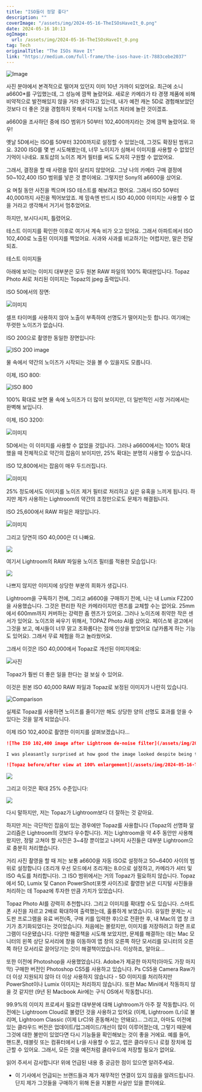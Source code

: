 ```yaml
---
title: "ISO들이 정말 좋다"
description: ""
coverImage: "/assets/img/2024-05-16-TheISOsHaveIt_0.png"
date: 2024-05-16 10:13
ogImage: 
  url: /assets/img/2024-05-16-TheISOsHaveIt_0.png
tag: Tech
originalTitle: "The ISOs Have It"
link: "https://medium.com/full-frame/the-isos-have-it-7883cebe2037"
---
```



![Image](/assets/img/2024-05-16-TheISOsHaveIt_0.png)

사진 분야에서 본격적으로 떨어져 있던지 이미 10년 가까이 되었어요. 최근에 소니 a6600*를 구입했는데, 그 성능에 깜짝 놀랐어요. 새로운 카메라가 타 경쟁 제품에 비해 비약적으로 발전해있지 않을 거라 생각하고 있는데, 내가 예전 캐논 5D로 경험해보았던 것보다 더 좋은 것을 경험하지 못해서 디지털 노이즈 처리에 놀란 것이겠죠.

a6600을 조사하던 중에 ISO 범위가 50부터 102,400까지라는 것에 깜짝 놀랐어요. 와우!

옛날 5D에서는 ISO를 50부터 3200까지로 설정할 수 있었는데, 그것도 확장된 범위고요. 3200 ISO를 몇 번 시도해봤는데, 너무 노이지가 심해서 이미지를 사용할 수 없었던 기억이 나네요. 포토샵의 노이즈 제거 필터를 써도 도저히 구원할 수 없었어요.



그래서, 결정을 할 때 사령을 많이 살리지 않았어요. 그냥 나의 카메라 구매 결정에 50~102,400 ISO 범위를 넣은 것 뿐이에요. 그렇지만 Sony의 a6600을 샀어요.

요 며칠 동안 사진을 찍으며 ISO 테스트를 해보려고 했어요. 그래서 ISO 50부터 40,000까지 사진을 찍어보았죠. 제 맘속엔 반드시 ISO 40,000 이미지는 사용할 수 없을 거라고 생각해서 거기서 멈추었어요.

하지만, 보시다시피, 틀렸어요.

테스트 이미지를 확인한 이후로 여기서 계속 비가 오고 있어요. 그래서 아파트에서 ISO 102,400로 노출된 이미지를 찍었어요. 사과와 사과를 비교하기는 어렵지만, 말은 전달되죠.



테스트 이미지들

아래에 보이는 이미지 대부분은 모두 원본 RAW 파일의 100% 확대판입니다. Topaz Photo AI로 처리된 이미지는 Topaz의 jpeg 출력입니다.

ISO 50에서의 장면:

![이미지](/assets/img/2024-05-16-TheISOsHaveIt_1.png)



셀프 타이머를 사용하지 않아 노출이 부족하여 선명도가 떨어지는듯 합니다. 여기에는 뚜렷한 노이즈가 없습니다.

ISO 200으로 촬영한 동일한 장면입니다:

![ISO 200 image](/assets/img/2024-05-16-TheISOsHaveIt_2.png)

물 속에서 약간의 노이즈가 시작되는 것을 볼 수 있을지도 모릅니다.



이제, ISO 800:

![ISO 800](/assets/img/2024-05-16-TheISOsHaveIt_3.png)

100% 확대로 보면 물 속에 노이즈가 더 많이 보이지만, 더 일반적인 시청 거리에서는 완벽해 보입니다.

이제, ISO 3200:



![이미지](/assets/img/2024-05-16-TheISOsHaveIt_4.png)

5D에서는 이 이미지를 사용할 수 없었을 것입니다. 그러나 a6600에서는 100% 확대 했을 때 전체적으로 약간의 잡음이 보이지만, 25% 확대는 분명히 사용할 수 있습니다.

ISO 12,800에서는 잡음이 매우 두드러집니다.

![이미지](/assets/img/2024-05-16-TheISOsHaveIt_5.png)



25% 정도에서도 이미지를 노이즈 제거 필터로 처리하고 싶은 유혹을 느끼게 됩니다. 하지만 제가 사용하는 Lightroom의 약간의 조정만으로도 문제가 해결됩니다.

ISO 25,600에서 RAW 파일은 재앙입니다.

![이미지](/assets/img/2024-05-16-TheISOsHaveIt_6.png)

그리고 당연히 ISO 40,000은 더 나빠요.



<img src="/assets/img/2024-05-16-TheISOsHaveIt_7.png" />

여기서 Lightroom의 RAW 파일용 노이즈 필터를 적용한 모습입니다:

<img src="/assets/img/2024-05-16-TheISOsHaveIt_8.png" />

나쁘지 않지만 이미지에 상당한 부분의 희화가 생깁니다.



Lightroom을 구독하기 전에, 그리고 a6600을 구매하기 전에, 나는 내 Lumix FZ200을 사용했습니다. 그것은 편리한 작은 카메라이지만 렌즈를 교체할 수는 없어요. 25mm에서 600mm까지 커버하는 강력한 줌 렌즈가 있어요. 그러나 노이즈에 취약한 작은 센서가 있어요. 노이즈와 싸우기 위해서, TOPAZ Photo AI를 샀어요. 페이스북 광고에서 그것을 보고, 예시들이 너무 맑고 조화롭다는 점에 인상을 받았어요 (날카롭게 하는 기능도 있어요). 그래서 무료 체험을 하고 놀라웠어요.

그래서 이것은 ISO 40,000에서 Topaz로 개선된 이미지에요:

![사진](/assets/img/2024-05-16-TheISOsHaveIt_9.png)

Topaz가 훨씬 더 좋은 일을 한다는 걸 보실 수 있어요.



이것은 원본 ISO 40,000 RAW 파일과 Topaz로 보정된 이미지가 나란히 있습니다.

![Comparison](/assets/img/2024-05-16-TheISOsHaveIt_10.png)

실제로 Topaz를 사용하면 노이즈를 줄이기만 해도 상당한 양의 선명도 효과를 얻을 수 있다는 것을 알게 되었습니다.

이제 ISO 102,400로 촬영한 이미지를 살펴보겠습니다...



```markdown
![The ISO 102,400 image after Lightroom de-noise filter](/assets/img/2024-05-16-TheISOsHaveIt_11.png)

I was pleasantly surprised at how good the image looked despite being taken at ISO 102,400! Even after applying the Lightroom de-noise filter, the image at 25% scale still has some noise, but it's much better than not having the image at all.

![Topaz before/after view at 100% enlargement](/assets/img/2024-05-16-TheISOsHaveIt_12.png)
```



<img src="/assets/img/2024-05-16-TheISOsHaveIt_13.png" />

그리고 이것은 확대 25% 수준입니다:

<img src="/assets/img/2024-05-16-TheISOsHaveIt_14.png" />

다시 말하지만, 저는 Topaz가 Lightroom보다 더 잘하는 것 같아요.



하지만 저는 극단적인 잡음이 있는 경우에만 Topaz를 사용합니다 (Topaz의 선명화 알고리즘은 Lightroom의 것보다 우수합니다). 저는 Lightroom을 약 4주 동안만 사용해 왔지만, 정말 고쳐야 할 사진은 3~4장 뿐이었고 나머지 사진들은 대부분 Lightroom으로 충분히 처리했습니다.

거리 사진 촬영을 할 때 저는 보통 a6600을 자동 ISO로 설정하고 50~6400 사이의 범위로 설정합니다 (조리개 우선 모드에서 조리개는 8.0으로 설정하고, 카메라가 셔터 및 ISO 속도를 처리합니다). 그 ISO 범위에서는 거의 Topaz가 필요하지 않습니다. Topaz에서 5D, Lumix 및 Canon PowerShot(포켓 사이즈)로 촬영한 낡은 디지털 사진들을 처리하는 데 Topaz에 투자한 만큼 가치가 있었습니다.

Topaz Photo AI를 강력히 추천합니다. 그리고 이미지를 확대할 수도 있습니다. 스마트폰 사진을 자르고 2배로 확대하여 출력했는데, 훌륭하게 보였습니다. 유일한 문제는 시도판 프로그램을 유료 버전(즉, 구매 키를 입력한 후)으로 전환한 후, 내 Mac의 앱 창 크기가 초기화되었다는 것이었습니다. 처음에는 몰랐지만, 이미지를 저장하려고 하면 프로그램이 다운됐습니다. 다양한 해결책을 시도해 보았지만, 문제를 해결하는 데는 Mac 모니터의 왼쪽 상단 모서리에 창을 이동하여 앱 창의 오른쪽 하단 모서리를 모니터의 오른쪽 하단 모서리로 끌어당기는 것이 해결책이었습니다. 이상하죠, 알아요...

또한 이전에 Photoshop을 사용했었습니다. Adobe가 제공한 마지막(아마도 가장 마지막) 구매한 버전인 Photoshop CS5를 사용하고 있습니다. Ps CS5용 Camera Raw가 더 이상 지원되지 않아 더 이상 사용하지 않습니다 - 5D 이미지를 처리하지만 PowerShot이나 Lumix 이미지는 처리하지 않습니다. 또한 Mac Mini에서 작동하지 않을 것 같지만 (9년 된 Macbook Air에는 구식 OS에서 작동합니다).



99.9%의 이미지 프로세서 필요한 대부분에 대해 Lightroom가 아주 잘 작동합니다. 이전에는 Lightroom Cloud로 불렸던 것을 사용하고 있어요 (이제, Lightroom (Lr)로 불리며, Lightroom Classic (이제 LrC)와 혼동해서는 안돼요)... 그리고, 아마도 이전에 있는 클라우드 버전은 업데이트/업그레이드/개선이 많이 이루어졌는데, 그렇기 때문에 그것에 대한 불만이 있었다면 다시 기능들을 확인해보는 것이 좋을 거에요. 예를 들어, 핸드폰, 태블릿 또는 컴퓨터에서 Lr을 사용할 수 있고, 앱은 클라우드나 로컬 장치에 접근할 수 있어요. 그래서, 모든 것을 예전처럼 클라우드에 저장할 필요가 없어요.

읽어 주셔서 감사합니다! 위에 언급된 내용 중 궁금한 점이 있으면 알려주세요.

* 이 기사에서 언급되는 브랜드들과 제가 재무적인 연결이 있지 않음을 알려드립니다. 단지 제가 그것들을 구매하기 위해 돈을 지불한 사실만 있을 뿐이에요.